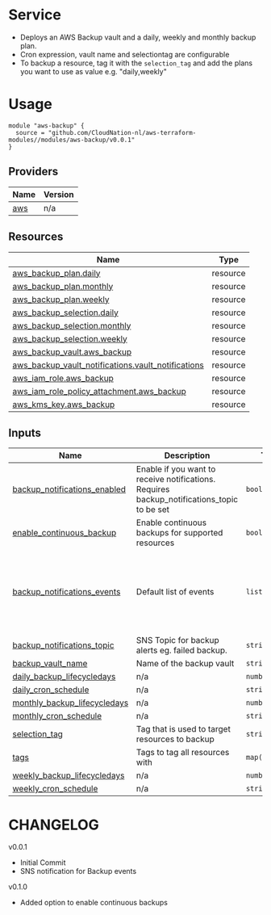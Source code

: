 # Service
- Deploys an AWS Backup vault and a daily, weekly and monthly backup plan.
- Cron expression, vault name and selectiontag are configurable
- To backup a resource, tag it with the `selection_tag` and add the plans you want to use as value e.g. "daily,weekly"

# Usage

```
module "aws-backup" {
  source = "github.com/CloudNation-nl/aws-terraform-modules//modules/aws-backup/v0.0.1"
}
```

## Providers

| Name | Version |
|------|---------|
| <a name="provider_aws"></a> [aws](#provider\_aws) | n/a |

## Resources

| Name | Type |
|------|------|
| [aws_backup_plan.daily](https://registry.terraform.io/providers/hashicorp/aws/latest/docs/resources/backup_plan) | resource |
| [aws_backup_plan.monthly](https://registry.terraform.io/providers/hashicorp/aws/latest/docs/resources/backup_plan) | resource |
| [aws_backup_plan.weekly](https://registry.terraform.io/providers/hashicorp/aws/latest/docs/resources/backup_plan) | resource |
| [aws_backup_selection.daily](https://registry.terraform.io/providers/hashicorp/aws/latest/docs/resources/backup_selection) | resource |
| [aws_backup_selection.monthly](https://registry.terraform.io/providers/hashicorp/aws/latest/docs/resources/backup_selection) | resource |
| [aws_backup_selection.weekly](https://registry.terraform.io/providers/hashicorp/aws/latest/docs/resources/backup_selection) | resource |
| [aws_backup_vault.aws_backup](https://registry.terraform.io/providers/hashicorp/aws/latest/docs/resources/backup_vault) | resource |
| [aws_backup_vault_notifications.vault_notifications](https://registry.terraform.io/providers/hashicorp/aws/latest/docs/resources/backup_vault_notifications) | resource |
| [aws_iam_role.aws_backup](https://registry.terraform.io/providers/hashicorp/aws/latest/docs/resources/iam_role) | resource |
| [aws_iam_role_policy_attachment.aws_backup](https://registry.terraform.io/providers/hashicorp/aws/latest/docs/resources/iam_role_policy_attachment) | resource |
| [aws_kms_key.aws_backup](https://registry.terraform.io/providers/hashicorp/aws/latest/docs/resources/kms_key) | resource |

## Inputs

| Name | Description | Type | Default | Required |
|------|-------------|------|---------|:--------:|
| <a name="input_backup_notifications_enabled"></a> [backup\_notifications\_enabled](#input\_backup\_notifications\_enabled) | Enable if you want to receive notifications. Requires backup\_notifications\_topic to be set | `bool` | `false` | no |
| <a name="input_enable_continuous_backup"></a> [enable\_continuous\_backup](#input\_enable\_continuous\_backup) | Enable continuous backups for supported resources | `bool` | `false` | no |
| <a name="input_backup_notifications_events"></a> [backup\_notifications\_events](#input\_backup\_notifications\_events) | Default list of events | `list(string)` | <pre>[<br>  "BACKUP_JOB_FAILED",<br>  "RESTORE_JOB_FAILED",<br>  "COPY_JOB_FAILED",<br>  "S3_BACKUP_OBJECT_FAILED",<br>  "S3_RESTORE_OBJECT_FAILED"<br>]</pre> | no |
| <a name="input_backup_notifications_topic"></a> [backup\_notifications\_topic](#input\_backup\_notifications\_topic) | SNS Topic for backup alerts eg. failed backup. | `string` | `null` | no |
| <a name="input_backup_vault_name"></a> [backup\_vault\_name](#input\_backup\_vault\_name) | Name of the backup vault | `string` | `"my-backup-vault"` | no |
| <a name="input_daily_backup_lifecycledays"></a> [daily\_backup\_lifecycledays](#input\_daily\_backup\_lifecycledays) | n/a | `number` | `7` | no |
| <a name="input_daily_cron_schedule"></a> [daily\_cron\_schedule](#input\_daily\_cron\_schedule) | n/a | `string` | `"cron(0 12 ? * * *)"` | no |
| <a name="input_monthly_backup_lifecycledays"></a> [monthly\_backup\_lifecycledays](#input\_monthly\_backup\_lifecycledays) | n/a | `number` | `366` | no |
| <a name="input_monthly_cron_schedule"></a> [monthly\_cron\_schedule](#input\_monthly\_cron\_schedule) | n/a | `string` | `"cron(0 12 1 * ? *)"` | no |
| <a name="input_selection_tag"></a> [selection\_tag](#input\_selection\_tag) | Tag that is used to target resources to backup | `string` | `"backup"` | no |
| <a name="input_tags"></a> [tags](#input\_tags) | Tags to tag all resources with | `map(any)` | `null` | no |
| <a name="input_weekly_backup_lifecycledays"></a> [weekly\_backup\_lifecycledays](#input\_weekly\_backup\_lifecycledays) | n/a | `number` | `31` | no |
| <a name="input_weekly_cron_schedule"></a> [weekly\_cron\_schedule](#input\_weekly\_cron\_schedule) | n/a | `string` | `"cron(0 12 ? * 1 *)"` | no |


# CHANGELOG

v0.0.1
- Initial Commit
- SNS notification for Backup events

v0.1.0 
- Added option to enable continuous backups